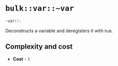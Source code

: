 # `bulk::var::~var`

```cpp
~var();
```

Deconstructs a variable and deregisters it with `hub`.

## Complexity and cost

* **Cost** - `l`
